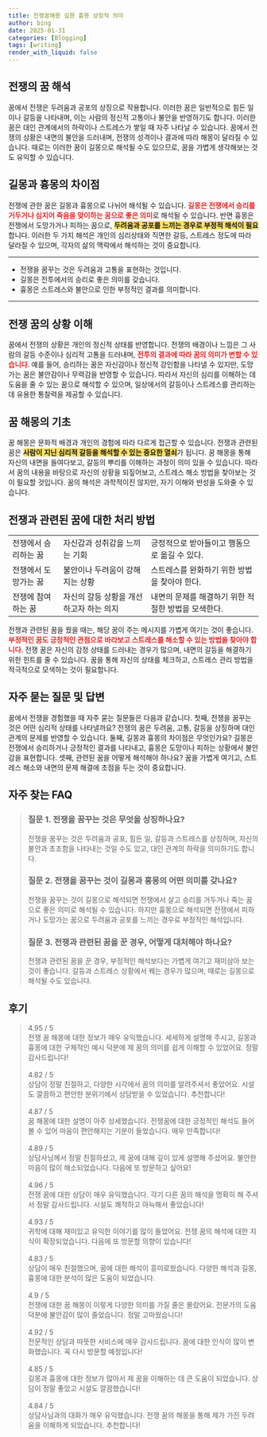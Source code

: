 ```yaml
---
title: 전쟁꿈해몽 길몽 흉몽 상징적 의미
author: bing
date: 2025-01-31
categories: [Blogging]
tags: [writing]
render_with_liquid: false
---
```



<h2 id='전쟁의 꿈 해석'>전쟁의 꿈 해석</h2>

<p>꿈에서 전쟁은 두려움과 공포의 상징으로 작용합니다. 이러한 꿈은 일반적으로 힘든 일이나 갈등을 나타내며, 이는 사람의 정신적 고통이나 불안을 반영하기도 합니다. 이러한 꿈은 대인 관계에서의 하락이나 스트레스가 쌓일 때 자주 나타날 수 있습니다. 꿈에서 전쟁의 상황은 내면의 불안을 드러내며, 전쟁의 성격이나 결과에 따라 해몽이 달라질 수 있습니다. 때로는 이러한 꿈이 길몽으로 해석될 수도 있으므로, 꿈을 가볍게 생각해보는 것도 유익할 수 있습니다.</p>

<h2 id='길몽과 흉몽의 차이점'>길몽과 흉몽의 차이점</h2>

<p>전쟁에 관한 꿈은 길몽과 흉몽으로 나뉘어 해석될 수 있습니다. <b><span style="color: #ee2323;">길몽은 전쟁에서 승리를 거두거나 심지어 죽음을 맞이하는 꿈으로 좋은 의미</span></b>로 해석될 수 있습니다. 반면 흉몽은 전쟁에서 도망가거나 피하는 꿈으로, <b><span style="background-color: #ffe066;">두려움과 공포를 느끼는 경우로 부정적 해석이 필요</span></b>합니다. 이러한 두 가지 해석은 개인의 심리상태와 직면한 갈등, 스트레스 정도에 따라 달라질 수 있으며, 각자의 삶의 맥락에서 해석하는 것이 중요합니다.</p>

<hr />

<ul>
    <li>전쟁을 꿈꾸는 것은 두려움과 고통을 표현하는 것입니다.</li>
    <li>길몽은 전투에서의 승리로 좋은 의미를 갖습니다.</li>
    <li>흉몽은 스트레스와 불안으로 인한 부정적인 결과를 의미합니다.</li>
</ul>

<hr />

<h2 id='전쟁 꿈의 상황 이해'>전쟁 꿈의 상황 이해</h2>

<p>꿈에서 전쟁의 상황은 개인의 정신적 상태를 반영합니다. 전쟁의 배경이나 느낌은 그 사람의 갈등 수준이나 심리적 고통을 드러내며, <b><span style="color: #ee2323;">전투의 결과에 따라 꿈의 의미가 변할 수 있습니다</span></b>. 예를 들어, 승리하는 꿈은 자신감이나 정신적 강인함을 나타낼 수 있지만, 도망가는 꿈은 불안감이나 무력감을 반영할 수 있습니다. 따라서 자신의 심리를 이해하는 데 도움을 줄 수 있는 꿈으로 해석할 수 있으며, 일상에서의 갈등이나 스트레스를 관리하는 데 유용한 통찰력을 제공할 수 있습니다.</p>

<h2 id='꿈 해몽의 기초'>꿈 해몽의 기초</h2>

<p>꿈 해몽은 문화적 배경과 개인의 경험에 따라 다르게 접근할 수 있습니다. 전쟁과 관련된 꿈은 <b><span style="background-color: #ffe066;">사람이 지닌 심리적 갈등을 해석할 수 있는 중요한 열쇠</span></b>가 됩니다. 꿈 해몽을 통해 자신의 내면을 들여다보고, 갈등의 뿌리를 이해하는 과정이 의미 있을 수 있습니다. 따라서 꿈의 내용을 바탕으로 자신의 상황을 되짚어보고, 스트레스 해소 방법을 찾아보는 것이 필요할 것입니다. 꿈의 해석은 과학적이진 않지만, 자기 이해와 반성을 도와줄 수 있습니다.</p>

<h2 id='전쟁과 관련된 꿈에 대한 처리 방법'>전쟁과 관련된 꿈에 대한 처리 방법</h2>

<table>
    <tr>
        <td>전쟁에서 승리하는 꿈</td>
        <td>자신감과 성취감을 느끼는 기회</td>
        <td>긍정적으로 받아들이고 행동으로 옮길 수 있다.</td>
    </tr>
    <tr>
        <td>전쟁에서 도망가는 꿈</td>
        <td>불안이나 두려움이 강해지는 상황</td>
        <td>스트레스를 완화하기 위한 방법을 찾아야 한다.</td>
    </tr>
    <tr>
        <td>전쟁에 참여하는 꿈</td>
        <td>자신의 갈등 상황을 개선하고자 하는 의지</td>
        <td>내면의 문제를 해결하기 위한 적절한 방법을 모색한다.</td>
    </tr>
</table>

<p>전쟁과 관련된 꿈을 꿨을 때는, 해당 꿈이 주는 메시지를 가볍게 여기는 것이 좋습니다. <b><span style="color: #ee2323;">부정적인 꿈도 긍정적인 관점으로 바라보고 스트레스를 해소할 수 있는 방법을 찾아야 합니다</span></b>. 전쟁 꿈은 자신의 감정 상태를 드러내는 경우가 많으며, 내면의 갈등을 해결하기 위한 힌트를 줄 수 있습니다. 꿈을 통해 자신의 상태를 체크하고, 스트레스 관리 방법을 적극적으로 모색하는 것이 필요합니다.</p>

<h2 id='자주 묻는 질문 및 답변'>자주 묻는 질문 및 답변</h2>

<p>꿈에서 전쟁을 경험했을 때 자주 묻는 질문들은 다음과 같습니다. 첫째, 전쟁을 꿈꾸는 것은 어떤 심리적 상태를 나타낼까요? 전쟁의 꿈은 두려움, 고통, 갈등을 상징하며 대인 관계의 문제를 반영할 수 있습니다. 둘째, 길몽과 흉몽의 차이점은 무엇인가요? 길몽은 전쟁에서 승리하거나 긍정적인 결과를 나타내고, 흉몽은 도망이나 피하는 상황에서 불안감을 표현합니다. 셋째, 관련된 꿈을 어떻게 해석해야 하나요? 꿈을 가볍게 여기고, 스트레스 해소와 내면의 문제 해결에 초점을 두는 것이 중요합니다.</p>


<h2 id='자주_찾는_FAQ'>자주 찾는 FAQ</h2>
<div itemscope="" itemtype="https://schema.org/FAQPage"> 
<blockquote> 
<div itemscope="" itemprop="mainEntity" itemtype="https://schema.org/Question"> 
<h3 itemprop="name">질문 1. 전쟁을 꿈꾸는 것은 무엇을 상징하나요?</h3> 
<div itemscope="" itemprop="acceptedAnswer" itemtype="https://schema.org/Answer"> 
<span itemprop="text"> 
<p>전쟁을 꿈꾸는 것은 두려움과 공포, 힘든 일, 갈등과 스트레스를 상징하며, 자신의 불안과 초조함을 나타내는 것일 수도 있고, 대인 관계의 하락을 의미하기도 합니다.</p> 
</span> 
</div> 
</div> 

<div itemscope="" itemprop="mainEntity" itemtype="https://schema.org/Question"> 
<h3 itemprop="name">질문 2. 전쟁을 꿈꾸는 것이 길몽과 흉몽의 어떤 의미를 갖나요?</h3> 
<div itemscope="" itemprop="acceptedAnswer" itemtype="https://schema.org/Answer"> 
<span itemprop="text"> 
<p>전쟁을 꿈꾸는 것이 길몽으로 해석되면 전쟁에서 살고 승리를 거두거나 죽는 꿈으로 좋은 의미로 해석될 수 있습니다. 하지만 흉몽으로 해석되면 전쟁에서 피하거나 도망가는 꿈으로 두려움과 공포를 느끼는 경우로 부정적인 해석입니다.</p> 
</span> 
</div> 
</div> 

<div itemscope="" itemprop="mainEntity" itemtype="https://schema.org/Question"> 
<h3 itemprop="name">질문 3. 전쟁과 관련된 꿈을 꾼 경우, 어떻게 대처해야 하나요?</h3> 
<div itemscope="" itemprop="acceptedAnswer" itemtype="https://schema.org/Answer"> 
<span itemprop="text"> 
<p>전쟁과 관련된 꿈을 꾼 경우, 부정적인 해석보다는 가볍게 여기고 재미삼아 보는 것이 좋습니다. 갈등과 스트레스 상황에서 꿰는 경우가 많으며, 때로는 길몽으로 해석될 수도 있습니다.</p> 
</span> 
</div> 
</div> 
</blockquote> 
</div>
<h2 id='후기'>후기</h2>
<div itemscope itemtype="https://schema.org/Product">
  <blockquote>
  <div itemprop="review" itemscope itemtype="https://schema.org/Review">
      <div itemprop="reviewRating" itemscope itemtype="https://schema.org/Rating"> <span itemprop="ratingValue">4.95</span> / <span itemprop="bestRating">5</span> </div>
      <span itemprop="reviewBody">전쟁 꿈 해몽에 대한 정보가 매우 유익했습니다. 세세하게 설명해 주시고, 길몽과 흉몽에 대한 구체적인 예시 덕분에 제 꿈의 의미를 쉽게 이해할 수 있었어요. 정말 감사드립니다!</span>
  </div>
  <br>
  <div itemprop="review" itemscope itemtype="https://schema.org/Review">
      <div itemprop="reviewRating" itemscope itemtype="https://schema.org/Rating"> <span itemprop="ratingValue">4.82</span> / <span itemprop="bestRating">5</span> </div>
      <span itemprop="reviewBody">상담이 정말 친절하고, 다양한 시각에서 꿈의 의미를 알려주셔서 좋았어요. 시설도 깔끔하고 편안한 분위기에서 상담받을 수 있었습니다. 추천합니다!</span>
  </div>
  <br>
  <div itemprop="review" itemscope itemtype="https://schema.org/Review">
      <div itemprop="reviewRating" itemscope itemtype="https://schema.org/Rating"> <span itemprop="ratingValue">4.87</span> / <span itemprop="bestRating">5</span> </div>
      <span itemprop="reviewBody">꿈 해몽에 대한 설명이 아주 상세했습니다. 전쟁꿈에 대한 긍정적인 해석도 들어볼 수 있어 마음이 편안해지는 기분이 들었습니다. 매우 만족합니다!</span>
  </div>
  <br>
  <div itemprop="review" itemscope itemtype="https://schema.org/Review">
      <div itemprop="reviewRating" itemscope itemtype="https://schema.org/Rating"> <span itemprop="ratingValue">4.89</span> / <span itemprop="bestRating">5</span> </div>
      <span itemprop="reviewBody">상담사님께서 정말 친절하셨고, 제 꿈에 대해 깊이 있게 설명해 주셨어요. 불안한 마음이 많이 해소되었습니다. 다음에 또 방문하고 싶어요!</span>
  </div>
  <br>
  <div itemprop="review" itemscope itemtype="https://schema.org/Review">
      <div itemprop="reviewRating" itemscope itemtype="https://schema.org/Rating"> <span itemprop="ratingValue">4.96</span> / <span itemprop="bestRating">5</span> </div>
      <span itemprop="reviewBody">전쟁 꿈에 대한 상담이 매우 유익했습니다. 각기 다른 꿈의 해석을 명확히 해 주셔서 정말 감사드립니다. 시설도 쾌적하고 아늑해서 좋았습니다!</span>
  </div>
  <br>
  <div itemprop="review" itemscope itemtype="https://schema.org/Review">
      <div itemprop="reviewRating" itemscope itemtype="https://schema.org/Rating"> <span itemprop="ratingValue">4.93</span> / <span itemprop="bestRating">5</span> </div>
      <span itemprop="reviewBody">귀학에 대해 재미있고 유익한 이야기를 많이 들었어요. 전쟁 꿈의 해석에 대한 지식이 확장되었습니다. 다음에 또 방문할 의향이 있습니다!</span>
  </div>
  <br>
  <div itemprop="review" itemscope itemtype="https://schema.org/Review">
      <div itemprop="reviewRating" itemscope itemtype="https://schema.org/Rating"> <span itemprop="ratingValue">4.83</span> / <span itemprop="bestRating">5</span> </div>
      <span itemprop="reviewBody">상담이 매우 친절했으며, 꿈에 대한 해석이 흥미로웠습니다. 다양한 해석과 길몽, 흉몽에 대한 분석이 많은 도움이 되었습니다.</span>
  </div>
  <br>
  <div itemprop="review" itemscope itemtype="https://schema.org/Review">
      <div itemprop="reviewRating" itemscope itemtype="https://schema.org/Rating"> <span itemprop="ratingValue">4.9</span> / <span itemprop="bestRating">5</span> </div>
      <span itemprop="reviewBody">전쟁에 대한 꿈 해몽이 이렇게 다양한 의미를 가질 줄은 몰랐어요. 전문가의 도움 덕분에 불안감이 많이 줄었습니다. 정말 고마웠습니다!</span>
  </div>
  <br>
  <div itemprop="review" itemscope itemtype="https://schema.org/Review">
      <div itemprop="reviewRating" itemscope itemtype="https://schema.org/Rating"> <span itemprop="ratingValue">4.92</span> / <span itemprop="bestRating">5</span> </div>
      <span itemprop="reviewBody">전문적인 상담과 따뜻한 서비스에 매우 감사드립니다. 꿈에 대한 인식이 많이 변화했습니다. 꼭 다시 방문할 예정입니다!</span>
  </div>
  <br>
  <div itemprop="review" itemscope itemtype="https://schema.org/Review">
      <div itemprop="reviewRating" itemscope itemtype="https://schema.org/Rating"> <span itemprop="ratingValue">4.85</span> / <span itemprop="bestRating">5</span> </div>
      <span itemprop="reviewBody">길몽과 흉몽에 대한 정보가 많아서 제 꿈을 이해하는 데 큰 도움이 되었습니다. 상담이 정말 좋았고 시설도 깔끔했습니다!</span>
  </div>
  <br>
  <div itemprop="review" itemscope itemtype="https://schema.org/Review">
      <div itemprop="reviewRating" itemscope itemtype="https://schema.org/Rating"> <span itemprop="ratingValue">4.84</span> / <span itemprop="bestRating">5</span> </div>
      <span itemprop="reviewBody">상담사님과의 대화가 매우 유익했습니다. 전쟁 꿈의 해몽을 통해 제가 가진 두려움을 이해하게 되었습니다. 추천합니다!</span>
  </div>
  </blockquote>
</div>

